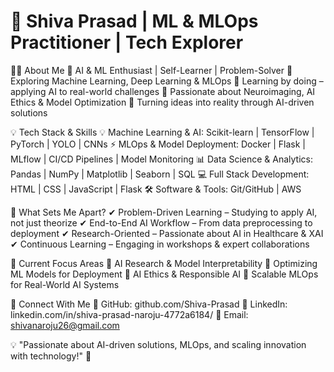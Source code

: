 # 🚀 Shiva Prasad | ML & MLOps Practitioner | Tech Explorer

👨‍💻 About Me
🔹 AI & ML Enthusiast | Self-Learner | Problem-Solver
🔹 Exploring Machine Learning, Deep Learning & MLOps
🔹 Learning by doing – applying AI to real-world challenges
🔹 Passionate about Neuroimaging, AI Ethics & Model Optimization
🔹 Turning ideas into reality through AI-driven solutions

💡 Tech Stack & Skills
💡 Machine Learning & AI: Scikit-learn | TensorFlow | PyTorch | YOLO | CNNs
⚡ MLOps & Model Deployment: Docker | Flask | MLflow | CI/CD Pipelines | Model Monitoring
📊 Data Science & Analytics: Pandas | NumPy | Matplotlib | Seaborn | SQL
💻 Full Stack Development: HTML | CSS | JavaScript | Flask
🛠 Software & Tools: Git/GitHub | AWS

📌 What Sets Me Apart?
✔ Problem-Driven Learning – Studying to apply AI, not just theorize
✔ End-to-End AI Workflow – From data preprocessing to deployment
✔ Research-Oriented – Passionate about AI in Healthcare & XAI
✔ Continuous Learning – Engaging in workshops & expert collaborations

🌱 Current Focus Areas
🔹 AI Research & Model Interpretability
🔹 Optimizing ML Models for Deployment
🔹 AI Ethics & Responsible AI
🔹 Scalable MLOps for Real-World AI Systems

🌟 Connect With Me
📌 GitHub: github.com/Shiva-Prasad
💼 LinkedIn: linkedin.com/in/shiva-prasad-naroju-4772a6184/
📧 Email: shivanaroju26@gmail.com

💡 "Passionate about AI-driven solutions, MLOps, and scaling innovation with technology!" 🚀

